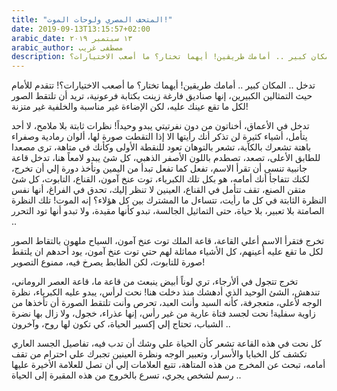 ```yaml
---
title: "المتحف المصري ولوحات الموت!"
date: 2019-09-13T13:15:57+02:00
arabic_date: ١٣ سبتمبر ٢٠١٩
arabic_author: مصطفى غريب
description: تدخل .. المكان كبير .. أمامك طريقين! أيهما تختار؟ ما أصعب الاختيارات؟!
---
```


تدخل .. المكان كبير .. أمامك طريقين! أيهما تختار؟ ما أصعب الاختيارات؟! تتقدم للأمام حيث التمثالين الكبيرين، إنها صناديق فارغة زينت بكتابة فرعونية، تريد أن تلتقط الصور لكل ما تقع عينك عليه، لكن الإضاءة غير مناسبة والخلفية غير متزنة!

تدخل في الأعماق، أخناتون من دون نفرتيتي يبدو وحيداً! نظرات ثابتة بلا ملامح، لا أحد يتأمل، أشياء كثيرة لن تذكر أنك رأيتها الا إذا التقطت صورة لها، ألوان رمادية وصفراء باهتة تشعرك بالكآبة، تشعر بالتوهان تعود للنقطة الأولى وكأنك في متاهة، ترى مصعدا للطابق الأعلى، تصعد، تصطدم باللون الأصفر الذهبي، كل شئ يبدو لامعاً هنا، تدخل قاعة جانبية تنسى أن تقرأ الاسم، تفعل كما تفعل تبدأ من اليمين وتأخذ دورة إلي أن تخرج، لكنك تتفاجأ أنك أمامه، هو بكل تلك الكبرياء، توت عنخ آمون، القناع، التابوت، كل شئ متقن الصنع، تقف تتأمل في القناع، العينين لا تنظر إليك، تحدق في الفراغ، أنها نفس النظرة الثابتة في كل ما رأيت، تتساءل ما المشترك بين كل هؤلاء؟ إنه الموت! تلك النظرة الصامتة بلا تعبير، بلا حياة، حتى التماثيل الجالسة، تبدو كأنها مقيدة، ولا تبدو أنها تود التحرر ..

تخرج فتقرأ الاسم أعلي القاعة، قاعة الملك توت عنخ آمون، السياح ملهون بالتقاط الصور لكل ما تقع عليه أعينهم، كل الأشياء مماثلة لهم حتي توت عنخ آمون، يود أحدهم ان يلتقط صورة للتابوت، لكن الظابط يصرخ فيه، ممنوع التصوير!

تخرج تتجول في ألأرجاء، تري لوناً أبيض ينبعث من قاعة ما، قاعة العصر الروماني، تندهش، الشئ الوحيد الذي أدهشك منذ دخلت هنا! نحت لرأس، يبدو عليه الكبرياء، نظرة الوجه لأعلي، متعجرفة، كأنه السيد وأنت العبد، تحرص وأنت تلتقط الصورة أن تأخذها من زاوية سفلية! نحت لجسد فتاة عارية من غير رأس، إنها عذراء، خجول، ولا زال بها نضرة الشباب، تحتاج إلي إكسير الحياة، كي تكون لها روح، وآخرون ..

كل نحت في هذه القاعة تشعر كأن الحياة علي وشك أن تدب فيه، تفاصيل الجسد العاري تكشف كل الخبايا والأسرار، وتعبير الوجه ونظرة العينين تجبرك علي احترام من تقف أمامه، تبحث عن المخرج من هذه المتاهة، تتبع العلامات إلي أن تصل للعلامة الأخيرة عليها رسم لشخص يجري، تسرع بالخروج من هذه المقبرة إلى الحياة ..
